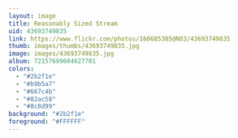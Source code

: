 ```yaml
---
layout: image
title: Reasonably Sized Stream
uid: 43693749835
link: https://www.flickr.com/photos/160685305@N03/43693749835
thumb: images/thumbs/43693749835.jpg
image: images/43693749835.jpg
album: 72157699604627701
colors: 
  - "#2b2f1e"
  - "#b9b5a7"
  - "#667c4b"
  - "#82ac58"
  - "#8c8d99"
background: "#2b2f1e"
foreground: "#FFFFFF"
---
```



